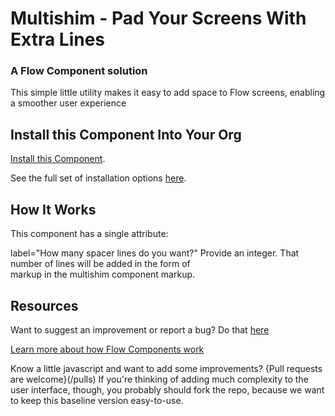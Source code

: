 # Multishim - Pad Your Screens With Extra Lines #

### A Flow Component solution  ###

This simple little utility makes it easy to add space to Flow screens, enabling a smoother user experience



## Install this Component Into Your Org ##

[Install this Component](https://login.salesforce.com/packaging/installPackage.apexp?p0=04tB0000000N4ti).

See the full set of installation options [here](/install.md).

## How It Works ##

This component has a single attribute:

label="How many spacer lines do you want?" Provide an integer. That number of lines will be added in the form of </br> markup in the multishim component markup.


## Resources ##

Want to suggest an improvement or report a bug? Do that [here](/issues)

[Learn more about how Flow Components work](/README.md)

Know a little javascript and want to add some improvements? {Pull requests are welcome}(/pulls) If you're thinking of adding much complexity to the user interface, though, you probably should fork the repo, because we want to keep this baseline version easy-to-use.




